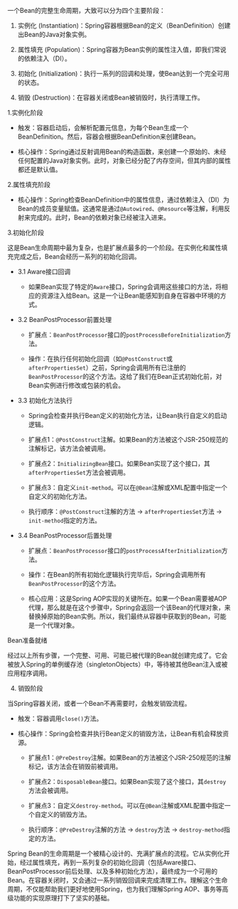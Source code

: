 

一个Bean的完整生命周期，大致可以分为四个主要阶段：

1. 实例化 (Instantiation)：Spring容器根据Bean的定义（BeanDefinition）创建出Bean的Java对象实例。
    
2. 属性填充 (Population)：Spring容器为Bean实例的属性注入值，即我们常说的依赖注入（DI）。
    
3. 初始化 (Initialization)：执行一系列的回调和处理，使Bean达到一个完全可用的状态。
    
4. 销毁 (Destruction)：在容器关闭或Bean被销毁时，执行清理工作。
    

1.实例化阶段

- 触发：容器启动后，会解析配置元信息，为每个Bean生成一个BeanDefinition。然后，容器会根据BeanDefinition来创建Bean。
    
- 核心操作：Spring通过反射调用Bean的构造函数，来创建一个原始的、未经任何配置的Java对象实例。此时，对象已经分配了内存空间，但其内部的属性都还是默认值。
    

2.属性填充阶段

- 核心操作：Spring检查BeanDefinition中的属性信息，通过依赖注入（DI）为Bean的成员变量赋值。这通常是通过`@Autowired`、`@Resource`等注解，利用反射来完成的。此时，Bean的依赖对象已经被注入进来。
    

3.初始化阶段

这是Bean生命周期中最为复杂，也是扩展点最多的一个阶段。在实例化和属性填充完成之后，Bean会经历一系列的初始化回调。

- 3.1 Aware接口回调
    
    - 如果Bean实现了特定的`Aware`接口，Spring会调用这些接口的方法，将相应的资源注入给Bean。这是一个让Bean能感知到自身在容器中环境的方式。
            
- 3.2 BeanPostProcessor前置处理
    
    - 扩展点：`BeanPostProcessor`接口的`postProcessBeforeInitialization`方法。
        
    - 操作：在执行任何初始化回调（如`@PostConstruct`或`afterPropertiesSet`）之前，Spring会调用所有已注册的`BeanPostProcessor`的这个方法。这给了我们在Bean正式初始化前，对Bean实例进行修改或包装的机会。
        
- 3.3 初始化方法执行
    
    - Spring会检查并执行Bean定义的初始化方法，让Bean执行自定义的启动逻辑。
        
    - 扩展点1：`@PostConstruct`注解。如果Bean的方法被这个JSR-250规范的注解标记，该方法会被调用。
        
    - 扩展点2：`InitializingBean`接口。如果Bean实现了这个接口，其`afterPropertiesSet`方法会被调用。
        
    - 扩展点3：自定义`init-method`。可以在`@Bean`注解或XML配置中指定一个自定义的初始化方法。
        
    - 执行顺序：`@PostConstruct`注解的方法 -> `afterPropertiesSet`方法 -> `init-method`指定的方法。
        
- 3.4 BeanPostProcessor后置处理
    
    - 扩展点：`BeanPostProcessor`接口的`postProcessAfterInitialization`方法。
        
    - 操作：在Bean的所有初始化逻辑执行完毕后，Spring会调用所有`BeanPostProcessor`的这个方法。
        
    - 核心应用：这是Spring AOP实现的关键所在。如果一个Bean需要被AOP代理，那么就是在这个步骤中，Spring会返回一个该Bean的代理对象，来替换掉原始的Bean实例。所以，我们最终从容器中获取到的Bean，可能是一个代理对象。
        

Bean准备就绪

经过以上所有步骤，一个完整、可用、可能已被代理的Bean就创建完成了。它会被放入Spring的单例缓存池（singletonObjects）中，等待被其他Bean注入或被应用程序调用。

4. 销毁阶段

当Spring容器关闭，或者一个Bean不再需要时，会触发销毁流程。

- 触发：容器调用`close()`方法。
    
- 核心操作：Spring会检查并执行Bean定义的销毁方法，让Bean有机会释放资源。
    
    - 扩展点1：`@PreDestroy`注解。如果Bean的方法被这个JSR-250规范的注解标记，该方法会在销毁前被调用。
        
    - 扩展点2：`DisposableBean`接口。如果Bean实现了这个接口，其`destroy`方法会被调用。
        
    - 扩展点3：自定义`destroy-method`。可以在`@Bean`注解或XML配置中指定一个自定义的销毁方法。
        
    - 执行顺序：`@PreDestroy`注解的方法 -> `destroy`方法 -> `destroy-method`指定的方法。
        

Spring Bean的生命周期是一个被精心设计的、充满扩展点的流程。它从实例化开始，经过属性填充，再到一系列复杂的初始化回调（包括Aware接口、BeanPostProcessor前后处理、以及多种初始化方法），最终成为一个可用的Bean。在容器关闭时，又会通过一系列销毁回调来完成清理工作。理解这个生命周期，不仅能帮助我们更好地使用Spring，也为我们理解Spring AOP、事务等高级功能的实现原理打下了坚实的基础。